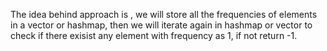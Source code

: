 The idea behind approach is , we will store all the frequencies of elements in a vector or hashmap, then we will iterate
again in hashmap or vector to check if there exisist any element with frequency as 1, if not return -1.
